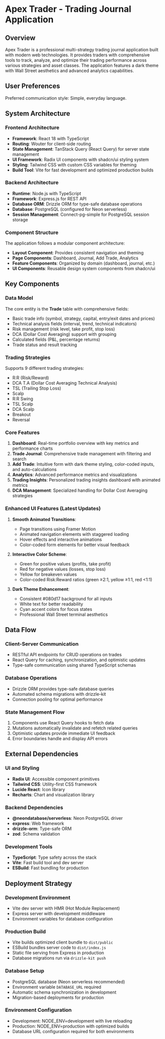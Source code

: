 # Apex Trader - Trading Journal Application

## Overview

Apex Trader is a professional multi-strategy trading journal application built with modern web technologies. It provides traders with comprehensive tools to track, analyze, and optimize their trading performance across various strategies and asset classes. The application features a dark theme with Wall Street aesthetics and advanced analytics capabilities.

## User Preferences

Preferred communication style: Simple, everyday language.

## System Architecture

### Frontend Architecture
- **Framework**: React 18 with TypeScript
- **Routing**: Wouter for client-side routing
- **State Management**: TanStack Query (React Query) for server state management
- **UI Framework**: Radix UI components with shadcn/ui styling system
- **Styling**: Tailwind CSS with custom CSS variables for theming
- **Build Tool**: Vite for fast development and optimized production builds

### Backend Architecture
- **Runtime**: Node.js with TypeScript
- **Framework**: Express.js for REST API
- **Database ORM**: Drizzle ORM for type-safe database operations
- **Database**: PostgreSQL (configured for Neon serverless)
- **Session Management**: Connect-pg-simple for PostgreSQL session storage

### Component Structure
The application follows a modular component architecture:
- **Layout Component**: Provides consistent navigation and theming
- **Page Components**: Dashboard, Journal, Add Trade, Analytics
- **Feature Components**: Organized by domain (dashboard, journal, etc.)
- **UI Components**: Reusable design system components from shadcn/ui

## Key Components

### Data Model
The core entity is the **Trade** table with comprehensive fields:
- Basic trade info (symbol, strategy, capital, entry/exit dates and prices)
- Technical analysis fields (interval, trend, technical indicators)
- Risk management (risk level, take profit, stop loss)
- DCA (Dollar Cost Averaging) support with grouping
- Calculated fields (P&L, percentage returns)
- Trade status and result tracking

### Trading Strategies
Supports 9 different trading strategies:
- R:R (Risk/Reward)
- DCA T.A (Dollar Cost Averaging Technical Analysis)
- TSL (Trailing Stop Loss)
- Scalp
- R:R Swing
- TSL Scalp
- DCA Scalp
- Breakout
- Reversal

### Core Features
1. **Dashboard**: Real-time portfolio overview with key metrics and performance charts
2. **Trade Journal**: Comprehensive trade management with filtering and search
3. **Add Trade**: Intuitive form with dark theme styling, color-coded inputs, and auto-calculations
4. **Analytics**: Advanced performance metrics and visualizations
5. **Trading Insights**: Personalized trading insights dashboard with animated metrics
6. **DCA Management**: Specialized handling for Dollar Cost Averaging strategies

### Enhanced UI Features (Latest Updates)
1. **Smooth Animated Transitions**: 
   - Page transitions using Framer Motion
   - Animated navigation elements with staggered loading
   - Hover effects and interactive animations
   - Color-coded form elements for better visual feedback

2. **Interactive Color Scheme**:
   - Green for positive values (profits, take profit)
   - Red for negative values (losses, stop loss)
   - Yellow for breakeven values
   - Color-coded Risk:Reward ratios (green ≥2:1, yellow ≥1:1, red <1:1)

3. **Dark Theme Enhancement**:
   - Consistent #080d17 background for all inputs
   - White text for better readability
   - Cyan accent colors for focus states
   - Professional Wall Street terminal aesthetics

## Data Flow

### Client-Server Communication
- RESTful API endpoints for CRUD operations on trades
- React Query for caching, synchronization, and optimistic updates
- Type-safe communication using shared TypeScript schemas

### Database Operations
- Drizzle ORM provides type-safe database queries
- Automated schema migrations with drizzle-kit
- Connection pooling for optimal performance

### State Management Flow
1. Components use React Query hooks to fetch data
2. Mutations automatically invalidate and refetch related queries
3. Optimistic updates provide immediate UI feedback
4. Error boundaries handle and display API errors

## External Dependencies

### UI and Styling
- **Radix UI**: Accessible component primitives
- **Tailwind CSS**: Utility-first CSS framework
- **Lucide React**: Icon library
- **Recharts**: Chart and visualization library

### Backend Dependencies
- **@neondatabase/serverless**: Neon PostgreSQL driver
- **express**: Web framework
- **drizzle-orm**: Type-safe ORM
- **zod**: Schema validation

### Development Tools
- **TypeScript**: Type safety across the stack
- **Vite**: Fast build tool and dev server
- **ESBuild**: Fast bundling for production

## Deployment Strategy

### Development Environment
- Vite dev server with HMR (Hot Module Replacement)
- Express server with development middleware
- Environment variables for database configuration

### Production Build
- Vite builds optimized client bundle to `dist/public`
- ESBuild bundles server code to `dist/index.js`
- Static file serving from Express in production
- Database migrations run via `drizzle-kit push`

### Database Setup
- PostgreSQL database (Neon serverless recommended)
- Environment variable `DATABASE_URL` required
- Automatic schema synchronization in development
- Migration-based deployments for production

### Environment Configuration
- Development: NODE_ENV=development with live reloading
- Production: NODE_ENV=production with optimized builds
- Database URL configuration required for both environments